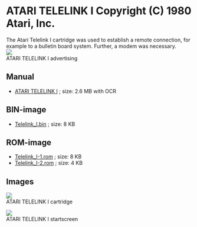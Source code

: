 # ATARI TELELINK I Copyright (C) 1980 Atari, Inc.  
The Atari Telelink I cartridge was used to establish a remote connection, for example to a bulletin board system. Further, a modem was necessary.  
![](attachments/image1.jpg)  
ATARI TELELINK I advertising  
## Manual  
- [ATARI TELELINK I](attachments/ATARI_TELELINK_I.pdf) ; size: 2.6 MB with OCR  
## BIN-image  
- [Telelink_I.bin](attachments/Telelink_I.bin) ; size: 8 KB  
## ROM-image  
- [Telelink_I-1.rom](attachments/Telelink_I-1.rom) ; size: 8 KB  
- [Telelink_I-2.rom](attachments/Telelink_I-2.rom) ; size: 4 KB  
## Images  
![](attachments/Telelink_I.jpg)  
ATARI TELELINK I cartridge  
  
![](attachments/Telelink+I.jpg)  
ATARI TELELINK I startscreen  
